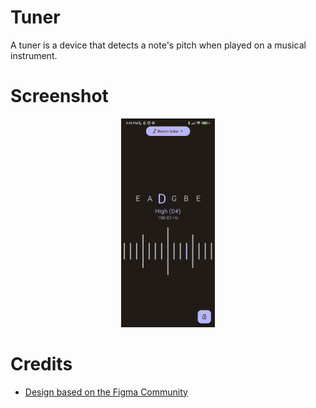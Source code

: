 # Tuner
A tuner is a device that detects a note's pitch when played on a musical instrument.

# Screenshot
<p align="center" display="flex">
    <img width="150px" src="screenshot/01.png" />
</p>

# Credits
- [Design based on the Figma Community](https://www.figma.com/file/ZoN7fQ00wyyJi3K0ed8MsH/Stay-Tuned!-(Community)?node-id=115-51&t=NsurW5nkPGMd1hQV-0)